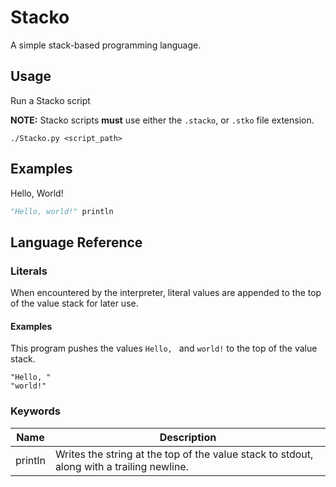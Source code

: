 # Stacko

A simple stack-based programming language.

## Usage

Run a Stacko script

**NOTE:** Stacko scripts **must** use either the `.stacko`, or `.stko` file extension.

```
./Stacko.py <script_path>
```

## Examples

Hello, World!

```py
"Hello, world!" println
```

## Language Reference

### Literals

When encountered by the interpreter, literal values are appended to the top of the value stack for
later use.

#### Examples

This program pushes the values `Hello, ` and `world!` to the top of the value stack.

```
"Hello, "
"world!"
```

### Keywords

|   Name   |   Description   |
|----------|-----------------|
| println  | Writes the string at the top of the value stack to stdout, along with a trailing newline. |

